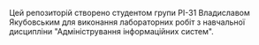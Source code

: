 Цей репозиторій створено студентом групи РІ-31 Владиславом Якубовським для виконання лабораторних робіт з навчальної дисципліни "Адміністрування інформаційних систем".
